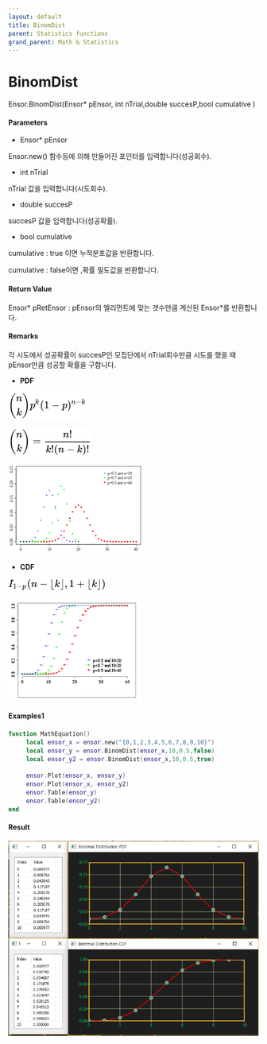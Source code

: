 ```yaml
---
layout: default
title: BinomDist
parent: Statistics functions
grand_parent: Math & Statistics
---
```


# BinomDist

Ensor.BinomDist\(Ensor\* pEnsor, int nTrial,double succesP,bool cumulative \)

#### Parameters

* Ensor\* pEnsor

Ensor.new\(\) 함수등에 의해 만들어진 포인터를 입력합니다\(성공회수\).

* int nTrial

nTrial 값을 입력합니다\(시도회수\).

* double succesP

succesP 값을 입력합니다\(성공확률\).

* bool cumulative 

cumulative  : true 이면 누적분포값을 반환합니다.

cumulative  : false이면 ,확률 밀도값을 반환합니다.

#### Return Value

Ensor\* pRetEnsor : pEnsor의 엘리먼트에 맞는 갯수만큼 계산된 Ensor\*를 반환합니다.

#### Remarks

각 시도에서 성공확률이 succesP인 모집단에서 nTrial회수만큼 시도를 했을 때 pEnsor만큼 성공할 확률을 구합니다.

* **PDF**

![](./StatisticsAPI/BinomFunc1.png)

![](./StatisticsAPI/BinomFunc2.png)

![](./StatisticsAPI/BinomPdfGraph.png)

* **CDF**

![](./StatisticsAPI/BinomFunc3.png)

![](./StatisticsAPI/BinomCdfGraph.png)

#### Examples1

```lua
function MathEquation()
     local ensor_x = ensor.new("{0,1,2,3,4,5,6,7,8,9,10}")
     local ensor_y = ensor.BinomDist(ensor_x,10,0.5,false)
     local ensor_y2 = ensor.BinomDist(ensor_x,10,0.5,true)

     ensor.Plot(ensor_x, ensor_y)
     ensor.Plot(ensor_x, ensor_y2)
     ensor.Table(ensor_y)
     ensor.Table(ensor_y2)
end
```

#### Result

![](./StatisticsAPI/BinomResult1.png)

